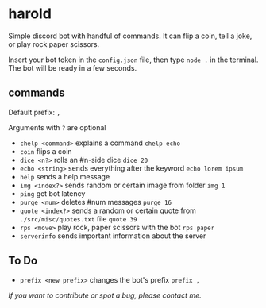 # harold

Simple discord bot with handful of commands. It can flip a coin, tell a joke, or play rock paper scissors.

Insert your bot token in the `config.json` file, then type `node .` in the terminal. The bot will be ready in a few seconds.

## commands

Default prefix: `,`

Arguments with `?` are optional

* `chelp <command>` explains a command `chelp echo`
* `coin` flips a coin
* `dice <n?>` rolls an #n-side dice `dice 20`
* `echo <string>` sends everything after the keyword `echo lorem ipsum`
* `help` sends a help message
* `img <index?>` sends random or certain image from folder `img 1`
* `ping` get bot latency
* `purge <num>` deletes #num messages `purge 16`
* `quote <index?>` sends a random or certain quote from `./src/misc/quotes.txt` file `quote 39`
* `rps <move>` play rock, paper scissors with the bot `rps paper`
* `serverinfo` sends important information about the server

## To Do

* `prefix <new prefix>` changes the bot's prefix `prefix ,`

*If you want to contribute or spot a bug, please contact me.*

